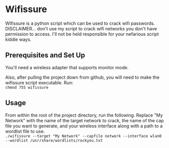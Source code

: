 # Wifissure
Wifissure is a python script which can be used to crack wifi passwords.  DISCLAIMER... don't use my script to crack wifi networks you don't have permission to access.  I'll not be held responsible for your nefarious script kiddie ways.

## Prerequisites and Set Up
You'll need a wireless adapter that supports monitor mode.

Also, after pulling the project down from github, you will need to make the wifissure script executable. Run:  
`chmod 755 wifissure`

## Usage
From within the root of the project directory, run the following.  Replace "My Network" with the name of the target network to crack, the name of the cap file you want to generate, and your wireless interface along with a path to a wordlist file to use.  
`./wifissure --target "My Network" --capfile network --interface wlan0 --wordlist /usr/share/wordlists/rockyou.txt`
